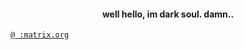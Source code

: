 <h4 align="center" title="darksoul">well hello, im dark soul. damn.. </h1>

<p> <a href="https://matrix.to/#/@ :matrix.org" title="Matrix User ID"><code>@ :matrix.org</code></a> </p>
